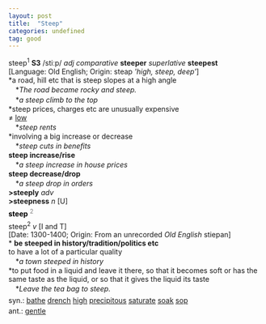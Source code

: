 ```yaml
---
layout: post
title:  "Steep"
categories: undefined
tag: good
---
```

<DIV style="MARGIN: 0px 0px 5px">steep<SUP>1</SUP> <B>S3</B> /stiːp/ <I>adj comparative</I> <B>steeper</B> <I>superlative</I> <B>steepest</B> <BR>[Language: Old English; Origin: steap <I>'high, steep, deep'</I>]<BR>*a road, hill etc that is steep slopes at a high angle<BR>　*<I>The road became rocky and steep.</I><BR>　*<I>a steep climb to the top</I><BR>*steep prices, charges etc are unusually expensive<BR>≠ <A href="{{ site.baseurl }}/low"><U>low</U></A><BR>　*<I>steep rents</I><BR>*involving a big increase or decrease<BR>　*<I>steep cuts in benefits</I><BR><B>steep increase/rise</B><BR>　*<I>a steep increase in house prices</I><BR><B>steep decrease/drop</B><BR>　*<I>a steep drop in orders</I><BR><B>&gt;steeply</B> <I>adv</I> <BR><B>&gt;steepness</B> <I>n</I> [U]</DIV>
<DIV style="COLOR: #808080; MARGIN: 0px 0px 5px; LINE-HEIGHT: normal"><SPAN style="FONT-SIZE: 10.5pt; COLOR: #000000; LINE-HEIGHT: normal"><B>steep</B></SPAN> <SUP style="FONT-SIZE: 83%; LINE-HEIGHT: normal">2</SUP> </DIV>
<DIV style="MARGIN: 0px 0px 5px">steep<SUP>2</SUP> <I>v</I> [I and T] <BR>[Date: 1300-1400; Origin: From an unrecorded <I>Old English</I> stiepan]<BR>* <B>be steeped in history/tradition/politics etc</B><BR>to have a lot of a particular quality<BR>　*<I>a town steeped in history</I><BR>*to put food in a liquid and leave it there, so that it becomes soft or has the same taste as the liquid, or so that it gives the liquid its taste<BR>　*<I>Leave the tea bag to steep.</I></DIV>
<DIV style="MARGIN: 0px 0px 5px">
<DIV style="MARGIN: 4px 0px">syn.: <A href="{{ site.baseurl }}/bathe"><U>bathe</U></A> <A href="{{ site.baseurl }}/drench"><U>drench</U></A> <A href="{{ site.baseurl }}/high"><U>high</U></A> <A href="{{ site.baseurl }}/precipitous"><U>precipitous</U></A> <A href="{{ site.baseurl }}/saturate"><U>saturate</U></A> <A href="{{ site.baseurl }}/soak"><U>soak</U></A> <A href="{{ site.baseurl }}/sop"><U>sop</U></A></DIV>
<DIV style="MARGIN: 4px 0px">ant.: <A href="{{ site.baseurl }}/gentle"><U>gentle</U></A></DIV></DIV>
